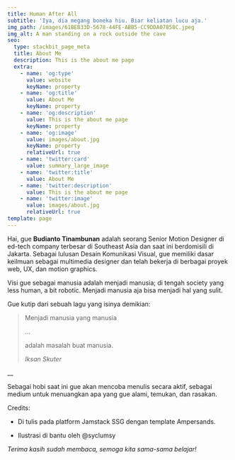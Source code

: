 ```yaml
---
title: Human After All
subtitle: 'Iya, dia megang boneka hiu. Biar keliatan lucu aja.'
img_path: /images/61BEB33D-5678-44FE-ABB5-CC9DDA07858C.jpeg
img_alt: A man standing on a rock outside the cave
seo:
  type: stackbit_page_meta
  title: About Me
  description: This is the about me page
  extra:
    - name: 'og:type'
      value: website
      keyName: property
    - name: 'og:title'
      value: About Me
      keyName: property
    - name: 'og:description'
      value: This is the about me page
      keyName: property
    - name: 'og:image'
      value: images/about.jpg
      keyName: property
      relativeUrl: true
    - name: 'twitter:card'
      value: summary_large_image
    - name: 'twitter:title'
      value: About Me
    - name: 'twitter:description'
      value: This is the about me page
    - name: 'twitter:image'
      value: images/about.jpg
      relativeUrl: true
template: page
---
```

Hai, gue **Budianto Tinambunan** adalah seorang Senior Motion Designer di ed-tech company terbesar di Southeast Asia dan saat ini berdomisili di Jakarta. Sebagai lulusan Desain Komunikasi Visual, gue memiliki dasar keilmuan sebagai multimedia designer dan telah bekerja di berbagai proyek web, UX, dan motion graphics.

Visi gue sebagai manusia adalah menjadi manusia; di tengah society yang less human, a bit robotic. Menjadi manusia aja bisa menjadi hal yang sulit.

Gue kutip dari sebuah lagu yang isinya demikian:

> Menjadi manusia yang manusia
>
> …
>
> adalah masalah buat manusia.
>
> <cite>Iksan Skuter</cite>

\__

Sebagai hobi saat ini gue akan mencoba menulis secara aktif, sebagai medium untuk menuangkan apa yang gue alami, temukan, dan rasakan.

Credits:

*   Di tulis pada platform Jamstack SSG dengan template Ampersands.

*   Ilustrasi di bantu oleh @syclumsy

*Terima kasih sudah membaca, semoga kita sama-sama belajar!*
